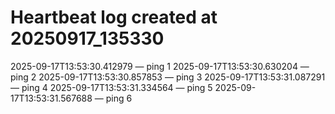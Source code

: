 # Heartbeat log created at 20250917_135330
2025-09-17T13:53:30.412979 — ping 1
2025-09-17T13:53:30.630204 — ping 2
2025-09-17T13:53:30.857853 — ping 3
2025-09-17T13:53:31.087291 — ping 4
2025-09-17T13:53:31.334564 — ping 5
2025-09-17T13:53:31.567688 — ping 6

